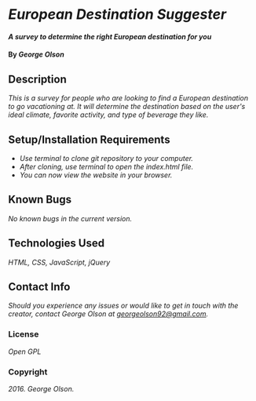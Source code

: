 # _European Destination Suggester_

#### _A survey to determine the right European destination for you_

#### By _**George Olson**_

## Description

_This is a survey for people who are looking to find a European destination to go vacationing at. It will determine the destination based on the user's ideal climate, favorite activity, and type of beverage they like._

## Setup/Installation Requirements

* _Use terminal to clone git repository to your computer._
* _After cloning, use terminal to open the index.html file._
* _You can now view the website in your browser._

## Known Bugs

_No known bugs in the current version._

## Technologies Used

_HTML, CSS, JavaScript, jQuery_

## Contact Info
_Should you experience any issues or would like to get in touch with the creator, contact George Olson at <a href="mailto:georgeolson92@gmail.com">georgeolson92@gmail.com</a>._

### License

*Open GPL*

### Copyright

_2016. George Olson._
